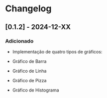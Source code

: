 # Changelog

## [0.1.2] - 2024-12-XX
### Adicionado
- Implementação de quatro tipos de gráficos:

- Gráfico de Barra
- Gráfico de Linha
- Gráfico de Pizza
- Gráfico de Histograma
